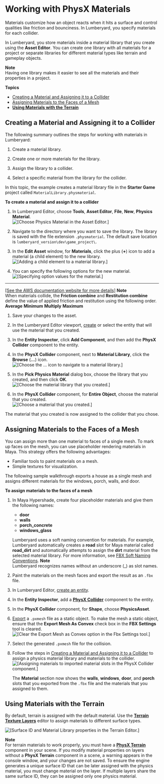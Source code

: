 # Working with PhysX Materials<a name="physx-materials"></a>

Materials customize how an object reacts when it hits a surface and control qualities like friction and bounciness\. In Lumberyard, you specify materials for each collider\.

In Lumberyard, you store materials inside a material library that you create using the **Asset Editor**\. You can create one library with all materials for a project or separate libraries for different material types like terrain and gameplay objects\. 

**Note**  
Having one library makes it easier to see all the materials and their properties in a project\. 

**Topics**
+ [Creating a Material and Assigning it to a Collider](#physx-materials-creating-a-material-and-assigning-it-to-a-collider)
+ [Assigning Materials to the Faces of a Mesh](#physx-materials-assigning-materials-to-the-faces-of-a-mesh)
+ [**Using Materials with the Terrain**](#physx-materials-using-materials-with-the-terrain)

## Creating a Material and Assigning it to a Collider<a name="physx-materials-creating-a-material-and-assigning-it-to-a-collider"></a>

The following summary outlines the steps for working with materials in Lumberyard:

1. Create a material library\.

1. Create one or more materials for the library\.

1. Assign the library to a collider\.

1. Select a specific material from the library for the collider\.

In this topic, the example creates a material library file in the **Starter Game** project called `MaterialLibrary.physmaterial`\.

**To create a material and assign it to a collider**

1. In Lumberyard Editor, choose **Tools**, **Asset Editor**, **File**, **New**, **Physics Material**\.  
![\[Choose Physics Material in the Asset Editor.\]](http://docs.aws.amazon.com/lumberyard/latest/userguide/images/physx-materials-1.png)

1. Navigate to the directory where you want to save the library\. The library is saved with the file extension `.physmaterial`\. The default save location is `lumberyard_version\dev\game_project\`\.

1. In the **Edit Asset** window, for **Materials**, click the plus \(**\+**\) icon to add a material \(a child element\) to the new library\.  
![\[Adding a child element to a material library.\]](http://docs.aws.amazon.com/lumberyard/latest/userguide/images/physx-materials-2.png)

1. You can specify the following options for the new material\.  
![\[Specifying option values for the material.\]](http://docs.aws.amazon.com/lumberyard/latest/userguide/images/physx-materials-3.png)  
****    
[\[See the AWS documentation website for more details\]](http://docs.aws.amazon.com/lumberyard/latest/userguide/physx-materials.html)
**Note**  
When materials collide, the **Friction combine** and **Restitution combine** define the value of applied friction and restitution using the following order\.  
**Average**
**Minimum**
**Multiply**
**Maximum**

1. Save your changes to the asset\.

1. In the Lumberyard Editor viewport, [create](creating-entity.md) or select the entity that will use the material that you created\.

1. In the **Entity Inspector**, click **Add Component**, and then add the **PhysX Collider** component to the entity\.

1. In the **PhysX Collider** component, next to **Material Library**, click the **Browse** \(**\.\.\.**\) icon\.  
![\[Choose the ... icon to navigate to a material library.\]](http://docs.aws.amazon.com/lumberyard/latest/userguide/images/physx-materials-4.png)

1. In the **Pick Physics Material** dialog box, choose the library that you created, and then click **OK**\.  
![\[Choose the material library that you created.\]](http://docs.aws.amazon.com/lumberyard/latest/userguide/images/physx-materials-5.png)

1. In the **PhysX Collider** component, for **Entire Object**, choose the material that you created\.  
![\[Choose a material that you created.\]](http://docs.aws.amazon.com/lumberyard/latest/userguide/images/physx-materials-6.png)

The material that you created is now assigned to the collider that you chose\.

## Assigning Materials to the Faces of a Mesh<a name="physx-materials-assigning-materials-to-the-faces-of-a-mesh"></a>

You can assign more than one material to faces of a single mesh\. To mark up faces on the mesh, you can use placeholder rendering materials in Maya\. This strategy offers the following advantages:
+ Familiar tools to paint materials on a mesh\.
+ Simple textures for visualization\.

The following sample walkthrough exports a house as a single mesh and assigns different materials for the windows, porch, walls, and door\.

**To assign materials to the faces of a mesh**

1. In Maya Hypershade, create four placeholder materials and give them the following names:
   + **door**
   + **walls**
   + **porch\_concrete**
   + **windows\_glass**

   Lumberyard uses a soft naming convention for materials\. For example, Lumberyard automatically creates a **road** slot for Maya material called **road\_dirt** and automatically attempts to assign the **dirt** material from the selected material library\. For more information, see [FBX Soft Naming Conventions](char-fbx-importer-soft-naming.md)\.
**Note**  
Lumberyard recognizes names without an underscore \(\_\) as slot names\.

1. Paint the materials on the mesh faces and export the result as an `.fbx` file\.

1. In Lumberyard Editor, [create an entity](creating-entity.md)\.

1. In the **Entity Inspector**, add a **[PhysX Collider](component-physx-collider.md)** component to the entity\.

1. In the **PhysX Collider** component, for **Shape**, choose **PhysicsAsset**\.

1. [Export](physx-export-physx-mesh-asset.md) a `.pxmesh` file as a static object\. To make the mesh a static object, ensure that the **Export Mesh As Convex** check box in the **FBX Settings** tool is cleared\.  
![\[Clear the Export Mesh as Convex option in the Fbx Settings tool.\]](http://docs.aws.amazon.com/lumberyard/latest/userguide/images/physx-materials-7.png)

1. Select the generated `.pxmesh` file for the collision\.

1. Follow the steps in [Creating a Material and Assigning it to a Collider](#physx-materials-creating-a-material-and-assigning-it-to-a-collider) to assign a physics material library and materials to the collider\.  
![\[Assigning materials to imported material slots in the PhysX Collider component.\]](http://docs.aws.amazon.com/lumberyard/latest/userguide/images/physx-materials-8.png)

   The **Material** section now shows the **walls**, **windows**, **door**, and **porch** slots that you exported from the `.fbx` file and the materials that you assigned to them\.

## **Using Materials with the Terrain**<a name="physx-materials-using-materials-with-the-terrain"></a>

By default, terrain is assigned with the default material\. Use the **[Terrain Texture Layers](terrain-texture-layers-intro.md)** editor to assign materials to different surface types\.

![\[Surface ID and Material Library properties in the Terrain Editor.\]](http://docs.aws.amazon.com/lumberyard/latest/userguide/images/physx-materials-9.png)

**Note**  
For terrain materials to work properly, you must have a **[PhysX Terrain](component-physx-terrain.md)** component in your scene\. If you modify material properties on layers without a **PhysX Terrain** component in a scene, a warning appears in the console window, and your changes are not saved\.
To ensure the engine generates a unique surface ID that can be later assigned with the physics material, you must change material on the layer\. If multiple layers share the same surface ID, they can be assigned only one physics material\.